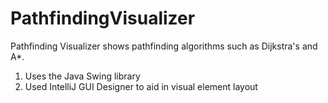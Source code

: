 # PathfindingVisualizer
Pathfinding Visualizer shows pathfinding algorithms such as Dijkstra's and A*.


1. Uses the Java Swing library
2. Used IntelliJ GUI Designer to aid in visual element layout
